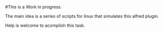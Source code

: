 #This is a Work in progress. 

The main idea is a series of scripts for linux that simulates this alfred plugin. 

Help is welcome to acomplish this task.